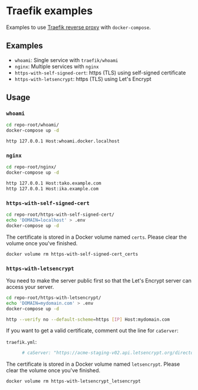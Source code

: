 # Traefik examples

Examples to use [Traefik reverse proxy](https://traefik.io/) with `docker-compose`.

## Examples

- `whoami`: Single service with `traefik/whoami`
- `nginx`: Multiple services with `nginx`
- `https-with-self-signed-cert`: https (TLS) using self-signed certificate
- `https-with-letsencrypt`: https (TLS) using Let's Encrypt

## Usage

### `whoami`

```bash
cd repo-root/whoami/
docker-compose up -d
```

```bash
http 127.0.0.1 Host:whoami.docker.localhost
```

### `nginx`

```bash
cd repo-root/nginx/
docker-compose up -d
```

```bash
http 127.0.0.1 Host:tako.example.com
http 127.0.0.1 Host:ika.example.com
```

### `https-with-self-signed-cert`

```bash
cd repo-root/https-with-self-signed-cert/
echo 'DOMAIN=localhost' > .env
docker-compose up -d
```

The certificate is stored in a Docker volume named `certs`. Please clear the volume once you've finished.

```bash
docker volume rm https-with-self-signed-cert_certs
```

### `https-with-letsencrypt`

You need to make the server public first so that the Let's Encrypt server can access your server.

```bash
cd repo-root/https-with-letsencrypt/
echo 'DOMAIN=mydomain.com' > .env
docker-compose up -d
```

```bash
http --verify no --default-scheme=https [IP] Host:mydomain.com
```

If you want to get a valid certificate, comment out the line for `caServer`:

`traefik.yml`:

```yaml
      # caServer: "https://acme-staging-v02.api.letsencrypt.org/directory"
```

The certificate is stored in a Docker volume named `letsencrypt`. Please clear the volume once you've finished.

```bash
docker volume rm https-with-letsencrypt_letsencrypt
```

